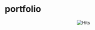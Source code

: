 # portfolio

<div style="text-align: center">
    <img src="https://hitcounter.pythonanywhere.com/nocount/tag.svg?url=https%3A%2F%2Fgithub.com%2Fraissabarros%2Fportfolio" alt="Hits">
</div>
